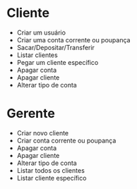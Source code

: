 # Cliente
* Criar um usuário 
* Criar uma conta corrente ou poupança
* Sacar/Depositar/Transferir
* Listar clientes 
* Pegar um cliente específico
* Apagar conta
* Apagar cliente
* Alterar tipo de conta

# Gerente
* Criar novo cliente
* Criar conta corrente ou poupança
* Apagar conta
* Apagar cliente
* Alterar tipo de conta
* Listar todos os clientes
* Listar cliente específico
